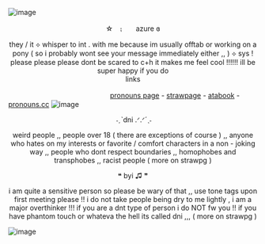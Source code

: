 ![image](https://github.com/user-attachments/assets/7ae6ab3b-96fe-4745-b4ee-335ac4a1f368)

<p align=center> ☆　⨟  azure ɞ
<div align=center> they / it ⟡ whisper to int . with me because im usually offtab or working on a pony ( so i probably wont see your message immediately either ,, )
⟡  sys ! 
 please please please dont be scared to c+h it makes me feel cool !!!!!! ill be super happy if you do
</div>

<div align="center">
links
</div>


　 　　 　　　 　　　 　　 　                　[pronouns page](https://en.pronouns.page/@leveretinhiding)  -  [strawpage](https://brokenspawnirl.straw.page)  -  [atabook](https://leveretinhiding.atabook.org/)  -  [pronouns.cc](https://pronouns.cc/@colentine)
![image](https://github.com/user-attachments/assets/34442a3d-101a-49a8-83d9-ba831e088f1b)
<p align=center> ‎ ˗ˏˋdni .ᐟ.ᐟ‎´ˎ˗ 


<p align=center> weird people ,, people over 18 ( there are exceptions of course ) ,, anyone who hates on my interests or favorite / comfort characters in a non - joking way ,, people who dont respect boundaries ,, homophobes and transphobes ,, racist people ( more on strawpg )

<p align=center> ❝ byi ♫ ❞ 

<p align=center> i am quite a sensitive person so please be wary of that ,, use tone tags upon first meeting please !! i do not take people being dry to me lightly , i am a major overthinker !!! if you are a dnt type of person i do NOT fw you !! if you have phantom touch or whateva the hell its called dni ,,, ( more on strawpg )

![image](https://github.com/user-attachments/assets/0879db9b-b83e-4ea1-b5e5-60f7619288bf)

